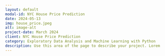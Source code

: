 ```yaml
---
layout: default
modal-id: NYC House Price Prediction
date: 2024-05-13
img: house_price.jpeg
alt: image-alt
project-date: March 2024
client: NYC House Price Prediction
category: Exploratory Data Analysis and Machine Learning with Python
description: Use this area of the page to describe your project. Lorem ipsum dolor sit amet, consectetur adipisicing elit. Mollitia neque assumenda ipsam nihil, molestias magnam, recusandae quos quis inventore quisquam velit asperiores, vitae? Reprehenderit soluta, eos quod consequuntur itaque. Nam.
---
```

